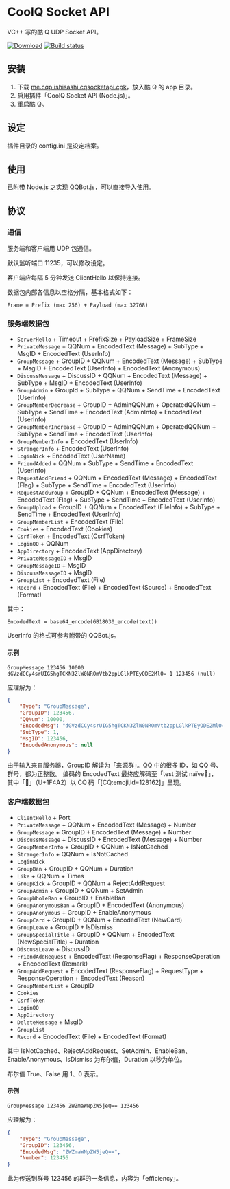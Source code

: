 # CoolQ Socket API
VC++ 写的酷 Q UDP Socket API。

[![Download](https://api.bintray.com/packages/mrhso/cqsocketapi/master/images/download.svg)](https://bintray.com/mrhso/cqsocketapi/master/_latestVersion) [![Build status](https://ci.appveyor.com/api/projects/status/dfrm0xppsokcr2ks?svg=true)](https://ci.appveyor.com/project/mrhso/cqsocketapi)

## 安装
1. 下载 [me.cqp.ishisashi.cqsocketapi.cpk](https://dl.bintray.com/mrhso/cqsocketapi/me.cqp.ishisashi.cqsocketapi.cpk)，放入酷 Q 的 app 目录。
2. 启用插件「CoolQ Socket API (Node.js)」。
3. 重启酷 Q。

## 设定
插件目录的 config.ini 是设定档案。

## 使用
已附带 Node.js 之实现 QQBot.js，可以直接导入使用。

## 协议
### 通信
服务端和客户端用 UDP 包通信。

默认监听端口 11235，可以修改设定。

客户端应每隔 5 分钟发送 ClientHello 以保持连接。

数据包内部各信息以空格分隔，基本格式如下：
```
Frame = Prefix (max 256) + Payload (max 32768)
```

### 服务端数据包
* `ServerHello` + Timeout + PrefixSize + PayloadSize + FrameSize
* `PrivateMessage` + QQNum + EncodedText (Message) + SubType + MsgID + EncodedText (UserInfo)
* `GroupMessage` + GroupID + QQNum + EncodedText (Message) + SubType + MsgID + EncodedText (UserInfo) + EncodedText (Anonymous)
* `DiscussMessage` + DiscussID + QQNum + EncodedText (Message) + SubType + MsgID + EncodedText (UserInfo)
* `GroupAdmin` + GroupId + SubType + QQNum + SendTime + EncodedText (UserInfo)
* `GroupMemberDecrease` + GroupID + AdminQQNum + OperatedQQNum + SubType + SendTime + EncodedText (AdminInfo) + EncodedText (UserInfo)
* `GroupMemberIncrease` + GroupID + AdminQQNum + OperatedQQNum + SubType + SendTime + EncodedText (UserInfo)
* `GroupMemberInfo` + EncodedText (UserInfo)
* `StrangerInfo` + EncodedText (UserInfo)
* `LoginNick` + EncodedText (UserName)
* `FriendAdded` + QQNum + SubType + SendTime + EncodedText (UserInfo)
* `RequestAddFriend` + QQNum + EncodedText (Message) + EncodedText (Flag) + SubType + SendTime + EncodedText (UserInfo)
* `RequestAddGroup` + GroupID + QQNum + EncodedText (Message) + EncodedText (Flag) + SubType + SendTime + EncodedText (UserInfo)
* `GroupUpload` + GroupID + QQNum + EncodedText (FileInfo) + SubType + SendTime + EncodedText (UserInfo)
* `GroupMemberList` + EncodedText (File)
* `Cookies` + EncodedText (Cookies)
* `CsrfToken` + EncodedText (CsrfToken)
* `LoginQQ` + QQNum
* `AppDirectory` + EncodedText (AppDirectory)
* `PrivateMessageID` + MsgID
* `GroupMessageID` + MsgID
* `DiscussMessageID` + MsgID
* `GroupList` + EncodedText (File)
* `Record` + EncodedText (File) + EncodedText (Source) + EncodedText (Format)

其中：
```
EncodedText = base64_encode(GB18030_encode(text))
```
UserInfo 的格式可参考附带的 QQBot.js。

#### 示例
```
GroupMessage 123456 10000 dGVzdCCy4srUIG5hgTCKN3ZlW0NROmVtb2ppLGlkPTEyODE2Ml0= 1 123456 (null)
```
应理解为：
```JSON
{
    "Type": "GroupMessage",
    "GroupID": 123456,
    "QQNum": 10000,
    "EncodedMsg": "dGVzdCCy4srUIG5hgTCKN3ZlW0NROmVtb2ppLGlkPTEyODE2Ml0=",
    "SubType": 1,
    "MsgID": 123456,
    "EncodedAnonymous": null
}
```
由于输入来自服务器，GroupID 解读为「来源群」。QQ 中的很多 ID，如 QQ 号、群号，都为正整数。
编码的 EncodedText 最终应解码至「test 测试 naïve💢」，其中「💢」（U+1F4A2）以 CQ 码「[CQ:emoji,id=128162]」呈现。

### 客户端数据包
* `ClientHello` + Port
* `PrivateMessage` + QQNum + EncodedText (Message) + Number
* `GroupMessage` + GroupID + EncodedText (Message) + Number
* `DiscussMessage` + DiscussID + EncodedText (Message) + Number
* `GroupMemberInfo` + GroupID + QQNum + IsNotCached
* `StrangerInfo` + QQNum + IsNotCached
* `LoginNick`
* `GroupBan` + GroupID + QQNum + Duration
* `Like` + QQNum + Times
* `GroupKick` + GroupID + QQNum + RejectAddRequest
* `GroupAdmin` + GroupID + QQNum + SetAdmin
* `GroupWholeBan` + GroupID + EnableBan
* `GroupAnonymousBan` + GroupID + EncodedText (Anonymous)
* `GroupAnonymous` + GroupID + EnableAnonymous
* `GroupCard` + GroupID + QQNum + EncodedText (NewCard)
* `GroupLeave` + GroupID + IsDismiss
* `GroupSpecialTitle` + GroupID + QQNum + EncodedText (NewSpecialTitle) + Duration
* `DiscussLeave` + DiscussID
* `FriendAddRequest` + EncodedText (ResponseFlag) + ResponseOperation + EncodedText (Remark)
* `GroupAddRequest` + EncodedText (ResponseFlag) + RequestType + ResponseOperation + EncodedText (Reason)
* `GroupMemberList` + GroupID
* `Cookies`
* `CsrfToken`
* `LoginQQ`
* `AppDirectory`
* `DeleteMessage` + MsgID
* `GroupList`
* `Record` + EncodedText (File) + EncodedText (Format)

其中 IsNotCached、RejectAddRequest、SetAdmin、EnableBan、EnableAnonymous、IsDismiss 为布尔值，Duration 以秒为单位。

布尔值 True、False 用 1、0 表示。

#### 示例
```
GroupMessage 123456 ZWZmaWNpZW5jeQ== 123456
```
应理解为：
```JSON
{
    "Type": "GroupMessage",
    "GroupID": 123456,
    "EncodedMsg": "ZWZmaWNpZW5jeQ==",
    "Number": 123456
}
```
此为传送到群号 123456 的群的一条信息，内容为「efficiency」。
